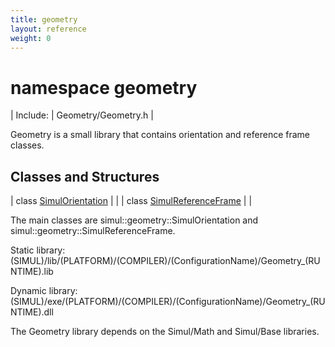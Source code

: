 ```yaml
---
title: geometry
layout: reference
weight: 0
---
```

namespace geometry
===

| Include: | Geometry/Geometry.h |

Geometry is a small library that contains orientation and reference frame classes.<br>


Classes and Structures
---

| class [SimulOrientation](geometry/simulorientation.html) |  |
| class [SimulReferenceFrame](geometry/simulreferenceframe.html) |  |


The main classes are simul::geometry::SimulOrientation and simul::geometry::SimulReferenceFrame.

Static library: (SIMUL)/lib/(PLATFORM)/(COMPILER)/(ConfigurationName)/Geometry_(RUNTIME).lib

Dynamic library: (SIMUL)/exe/(PLATFORM)/(COMPILER)/(ConfigurationName)/Geometry_(RUNTIME).dll

The Geometry library depends on the Simul/Math and Simul/Base libraries.
  

